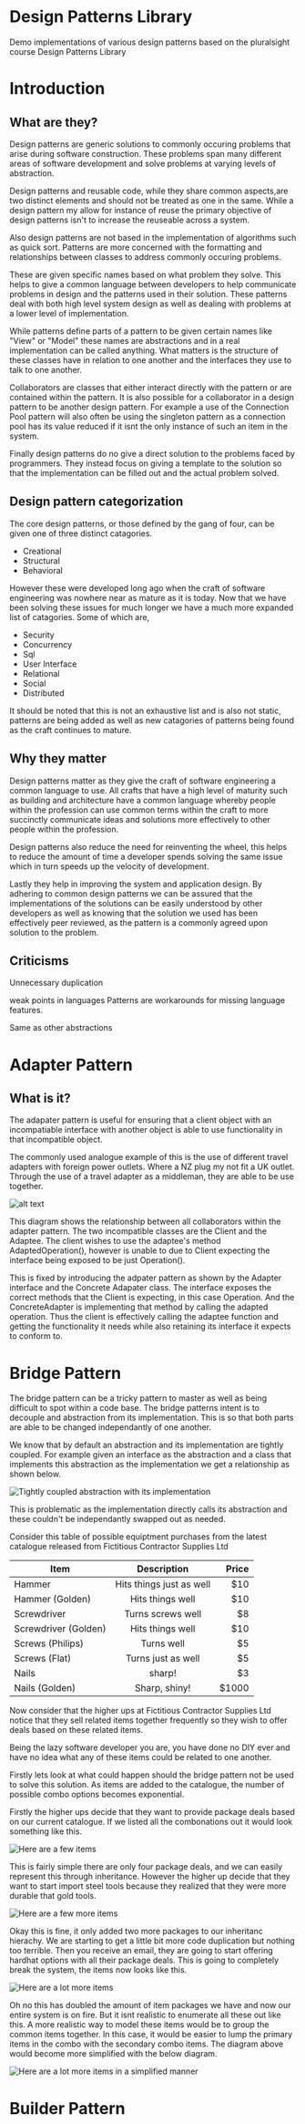 # Design Patterns Library
Demo implementations of various design patterns based on the pluralsight course Design Patterns Library 

Introduction
===

## What are they? 

Design patterns are generic solutions to commonly occuring problems that arise during software construction. These problems span many different areas of software development and solve problems at varying levels of abstraction.

Design patterns and reusable code, while they share common aspects,are two distinct elements and should not be treated as one in the same. While a design pattern my allow for instance of reuse the primary objective of design patterns isn't to increase the reuseable across a system. 

Also design  patterns are not based in the implementation of algorithms such as quick sort. Patterns are more concerned with the formatting and relationships between classes to address commonly occuring problems.

These are given specific names based on what problem they solve. This helps to give a common language between developers to help communicate problems in design and the patterns used in their solution. These patterns deal with both high level system design as well as dealing with problems at a lower level of implementation. 

While patterns define parts of a pattern to be given certain names like "View" or "Model" these names are abstractions and in a real implementation can be called anything. What matters is the structure of these classes have in relation to one another and the interfaces they use to talk to one another.

Collaborators are classes that either interact directly with the pattern or are contained within the pattern. It is also possible for a collaborator in a design pattern to be another design pattern. For example a use of the Connection Pool pattern will also often be using the singleton pattern as a connection pool has its value reduced if it isnt the only instance of such an item in the system. 

Finally design patterns do no give a direct solution to the problems faced by programmers. They instead focus on giving a template to the solution so that the implementation can be filled out and the actual problem solved. 


## Design pattern categorization

The core design patterns, or those defined by the gang of four, can be given one of three distinct catagories.

- Creational
- Structural
- Behavioral

However these were developed long ago when the craft of software engineering was nowhere near as mature as it is today. Now that we have been solving these issues for much longer we have a much more expanded list of catagories. Some of which are,

- Security
- Concurrency
- Sql
- User Interface
- Relational
- Social
- Distributed

It should be noted that this is not an exhaustive list and is also not static, patterns are being added as well as new catagories of patterns being found as the craft continues to mature. 

Why they matter
---

Design patterns matter as they give the craft of software engineering a common language to use. All crafts that have a high level of maturity such as building and architecture have a common language whereby people within the profession can use common terms within the craft to more succinctly communicate ideas and solutions more effectively to other people within the profession. 

Design patterns also reduce the need for reinventing the wheel, this helps to reduce the amount of time a developer spends solving the same issue which in turn speeds up the velocity of development.

Lastly they help in improving the system and application design. By adhering to common design patterns we can be assured that the implementations of the solutions can be easily understood by other developers as well as knowing that the solution we used has been effectively peer reviewed, as the pattern is a commonly agreed upon solution to the problem. 

## Criticisms 

Unnecessary duplication

weak points in languages
    Patterns are workarounds for missing language features. 

Same as other abstractions

# Adapter Pattern

## What is it?

The adapater pattern is useful for ensuring that a client object with an incompatiable interface with another object is able to use functionality in that incompatible object. 

The commonly used analogue example of this is the use of different travel adapters with foreign power outlets. Where a NZ plug my not fit a UK outlet. Through the use of a travel adapter as a middleman, they are able to be use together. 

![alt text](https://raw.githubusercontent.com/ThomasMicol/DesignPatterns/master/Diagrams/AdapterPattern.JPG "Logo Title Text 1")

This diagram shows the relationship between all collaborators within the adapter pattern. The two incompatible classes are the Client and the Adaptee. The client wishes to use the adaptee's method AdaptedOperation(), however is unable to due to Client expecting the interface being exposed to be just Operation().

This is fixed by introducing the adpater pattern as shown by the Adapter interface and the Concrete Adapater class. The interface exposes the correct methods that the Client is expecting, in this case Operation. And the ConcreteAdapter is implementing that method by calling the adapted operation. Thus the client is effectively calling the adaptee function and getting the functionality it needs while also retaining its interface it expects to conform to. 

# Bridge Pattern

The bridge pattern can be a tricky pattern to master as well as being difficult to spot within a code base. The bridge patterns intent is to decouple and abstraction from its implementation. This is so that both parts are able to be changed independantly of one another. 

We know that by default an abstraction and its implementation are tightly coupled. For example given an interface as the abstraction and a class that implements this abstraction as the implementation we get a relationship as shown below. 

![Tightly coupled abstraction with its implementation](https://github.com/ThomasMicol/DesignPatterns/blob/master/Diagrams/AbstractionWithoutBridge.jpg "Tightly coupled abstraction with its implementation")

This is problematic as the implementation directly calls its abstraction and these couldn't be independantly swapped out as needed. 

Consider this table of possible equiptment purchases from the latest catalogue released from Fictitious Contractor Supplies Ltd

| Item                | Description            | Price |
|---------------------|:----------------------:|------:|
|Hammer               |Hits things just as well| $10   |
|Hammer (Golden)      |Hits things well| $10   | $500  |
|Screwdriver          |Turns screws well       | $8    |
|Screwdriver (Golden) |Hits things well| $10   | $500  |
|Screws (Philips)     |Turns well              | $5    |
|Screws (Flat)        |Turns just as well      | $5    |
|Nails                |sharp!                  | $3    |
|Nails (Golden)       |Sharp, shiny!           | $1000 |

Now consider that the higher ups at Fictitious Contractor Supplies Ltd notice that they sell related items together frequently so they wish to offer deals based on these related items. 

Being the lazy software developer you are, you have done no DIY ever and have no idea what any of these items could be related to one another. 

Firstly lets look at what could happen should the bridge pattern not be used to solve this solution. As items are added to the catalogue, the number of possible combo options becomes exponential. 

Firstly the higher ups decide that they want to provide package deals based on our current catalogue. If we listed all the combonations out it would look something like this. 

![Here are a few items](https://github.com/ThomasMicol/DesignPatterns/blob/master/Diagrams/Illustrative/AFewItems.jpg "A few item packages.")

This is fairly simple there are only four package deals, and we can easily represent this through inheritance. However the higher up decide that they want to start import steel tools because they realized that they were more durable that gold tools. 

![Here are a few more items](https://github.com/ThomasMicol/DesignPatterns/blob/master/Diagrams/Illustrative/AFewMoreItems.jpg "A few more item packages.")

Okay this is fine, it only added two more packages to our inheritanc hierachy. We are starting to get a little bit more code duplication but nothing too terrible. Then you receive an email, they are going to start offering hardhat options with all their package deals. This is going to completely break the system, the items now looks like this. 

![Here are a lot more items](https://github.com/ThomasMicol/DesignPatterns/blob/master/Diagrams/Illustrative/ALotMoreItems.JPG "A lot more item packages.")

Oh no this has doubled the amount of item packages we have and now our entire system is on fire. But it isnt realistic to enumerate all these out like this. A more realistic way to model these items would be to group the common items together. In this case, it would be easier to lump the primary items in the combo with the secondary combo items. The diagram above would become more simplified with the below diagram.

![Here are a lot more items in a simplified manner](https://github.com/ThomasMicol/DesignPatterns/blob/master/Diagrams/Illustrative/TooManyItemsSimplified.JPG "A lot more items in a more simplified manner")



# Builder Pattern
